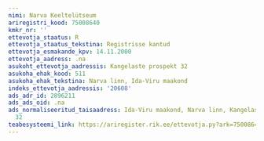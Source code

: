 ```yaml
---
nimi: Narva Keeltelütseum
ariregistri_kood: 75008640
kmkr_nr: ''
ettevotja_staatus: R
ettevotja_staatus_tekstina: Registrisse kantud
ettevotja_esmakande_kpv: 14.11.2000
ettevotja_aadress: .na
asukoht_ettevotja_aadressis: Kangelaste prospekt 32
asukoha_ehak_kood: 511
asukoha_ehak_tekstina: Narva linn, Ida-Viru maakond
indeks_ettevotja_aadressis: '20608'
ads_adr_id: 2896211
ads_ads_oid: .na
ads_normaliseeritud_taisaadress: Ida-Viru maakond, Narva linn, Kangelaste prospekt
  32
teabesysteemi_link: https://ariregister.rik.ee/ettevotja.py?ark=75008640&ref=rekvisiidid
---
```

